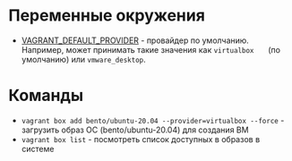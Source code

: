 # Переменные окружения  
* [VAGRANT_DEFAULT_PROVIDER](https://developer.hashicorp.com/vagrant/docs/providers/default) - провайдер по умолчанию. Например, может принимать такие значения как ```virtualbox   ``` (по умолчанию) или ```vmware_desktop```.

# Команды
* ```vagrant box add bento/ubuntu-20.04 --provider=virtualbox --force``` - загрузить образ ОС (bento/ubuntu-20.04) для создания ВМ
* ```vagrant box list``` - посмотреть список доступных в образов в системе

